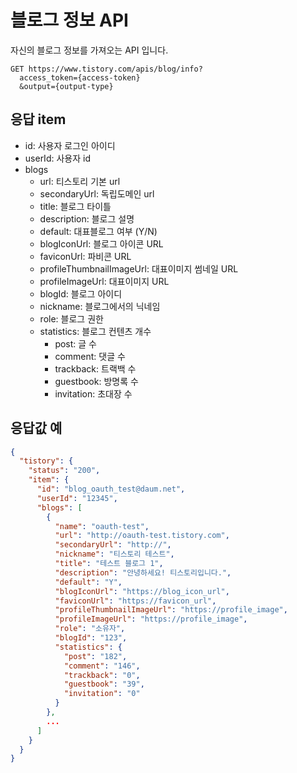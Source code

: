 # 블로그 정보 API

자신의 블로그 정보를 가져오는 API 입니다.

```
GET https://www.tistory.com/apis/blog/info?
  access_token={access-token}
  &output={output-type}
```

## 응답 item

- id: 사용자 로그인 아이디
- userId: 사용자 id
- blogs
  - url: 티스토리 기본 url
  - secondaryUrl: 독립도메인 url
  - title: 블로그 타이틀
  - description: 블로그 설명
  - default: 대표블로그 여부 (Y/N)
  - blogIconUrl: 블로그 아이콘 URL
  - faviconUrl: 파비콘 URL
  - profileThumbnailImageUrl: 대표이미지 썸네일 URL
  - profileImageUrl: 대표이미지 URL
  - blogId: 블로그 아이디
  - nickname: 블로그에서의 닉네임
  - role: 블로그 권한
  - statistics: 블로그 컨텐츠 개수
    - post: 글 수
    - comment: 댓글 수
    - trackback: 트랙백 수
    - guestbook: 방명록 수
    - invitation: 초대장 수

## 응답값 예

```json
{
  "tistory": {
    "status": "200",
    "item": {
      "id": "blog_oauth_test@daum.net",
      "userId": "12345",
      "blogs": [
        {
          "name": "oauth-test",
          "url": "http://oauth-test.tistory.com",
          "secondaryUrl": "http://",
          "nickname": "티스토리 테스트",
          "title": "테스트 블로그 1",
          "description": "안녕하세요! 티스토리입니다.",
          "default": "Y",
          "blogIconUrl": "https://blog_icon_url",
          "faviconUrl": "https://favicon_url",
          "profileThumbnailImageUrl": "https://profile_image",
          "profileImageUrl": "https://profile_image",
          "role": "소유자",
          "blogId": "123",
          "statistics": {
            "post": "182",
            "comment": "146",
            "trackback": "0",
            "guestbook": "39",
            "invitation": "0"
          }
        },
        ...
      ]
    }
  }
}
```
